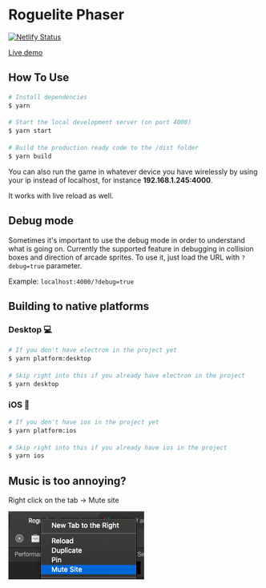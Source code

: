 # Roguelite Phaser
[![Netlify Status](https://api.netlify.com/api/v1/badges/f7691c8b-a59f-457c-9f0f-fae3b28e8e89/deploy-status)](https://app.netlify.com/sites/roguelite-phaser/deploys)

[Live demo](https://roguelite-phaser.netlify.com/)

## How To Use
```bash
# Install dependencies
$ yarn

# Start the local development server (on port 4000)
$ yarn start

# Build the production ready code to the /dist folder
$ yarn build
```

You can also run the game in whatever device you have wirelessly by using your ip instead of localhost, for instance **192.168.1.245:4000**. 

It works with live reload as well.

## Debug mode
Sometimes it's important to use the debug mode in order to understand what is going on.
Currently the supported feature in debugging in collision boxes and direction of arcade sprites.
To use it, just load the URL with `?debug=true` parameter. 

Example: `localhost:4000/?debug=true`


## Building to native platforms

### Desktop 💻
```bash
# If you don't have electron in the project yet
$ yarn platform:desktop

# Skip right into this if you already have electron in the project
$ yarn desktop
```

### iOS 📱
```bash
# If you don't have ios in the project yet
$ yarn platform:ios

# Skip right into this if you already have ios in the project
$ yarn ios
```

## Music is too annoying?
Right click on the tab -> Mute site

<img src="README/mute-audio.png">